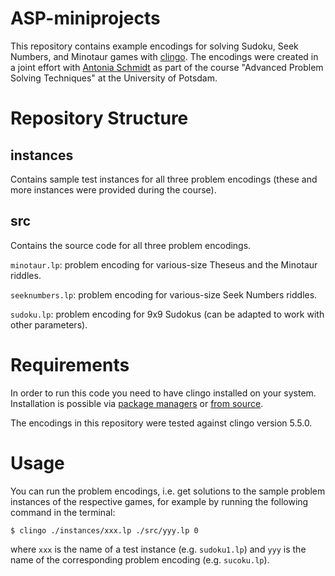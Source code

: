 # ASP-miniprojects
This repository contains example encodings for solving Sudoku, Seek Numbers, and Minotaur games with [clingo](https://github.com/potassco/clingo). The encodings were created in a joint effort with [Antonia Schmidt](https://github.com/Antonia-Schmidt) as part of the course "Advanced Problem Solving Techniques" at the University of Potsdam.

# Repository Structure
## instances
Contains sample test instances for all three problem encodings (these and more instances were provided during the course).

## src
Contains the source code for all three problem encodings.

`minotaur.lp`: problem encoding for various-size Theseus and the Minotaur riddles.

`seeknumbers.lp`: problem encoding for various-size Seek Numbers riddles.

`sudoku.lp`: problem encoding for 9x9 Sudokus (can be adapted to work with other parameters).

# Requirements
In order to run this code you need to have clingo installed on your system. Installation is possible via [package managers](https://potassco.org/clingo/#packages) or [from source](https://github.com/potassco/clingo/blob/master/INSTALL.md).

The encodings in this repository were tested against clingo version 5.5.0.

# Usage
You can run the problem encodings, i.e. get solutions to the sample problem instances of the respective games, for example by running the following command in the terminal:

``$ clingo ./instances/xxx.lp ./src/yyy.lp 0``

where `xxx` is the name of a test instance (e.g. `sudoku1.lp`) and `yyy` is the name of the corresponding problem encoding (e.g. `sucoku.lp`).